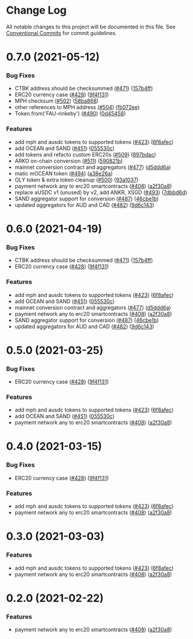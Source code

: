 # Change Log

All notable changes to this project will be documented in this file.
See [Conventional Commits](https://conventionalcommits.org) for commit guidelines.

# 0.7.0 (2021-05-12)


### Bug Fixes

* CTBK address should be checksummed ([#471](https://github.com/RequestNetwork/requestNetwork/issues/471)) ([157b4ff](https://github.com/RequestNetwork/requestNetwork/commit/157b4ff9e54ed8298553f0c732f9af6dc9772e88))
* ERC20 currency case ([#428](https://github.com/RequestNetwork/requestNetwork/issues/428)) ([9f4f131](https://github.com/RequestNetwork/requestNetwork/commit/9f4f13114d32ad30cedee2187052a41f16a8985f))
* MPH checksum ([#502](https://github.com/RequestNetwork/requestNetwork/issues/502)) ([58ba868](https://github.com/RequestNetwork/requestNetwork/commit/58ba868fc99c09b46f2e6615f0294da66b3699d5))
* other references to MPH address ([#504](https://github.com/RequestNetwork/requestNetwork/issues/504)) ([fb072ee](https://github.com/RequestNetwork/requestNetwork/commit/fb072ee0aa1a8936e03130dcb3a5b2b39ce4e6f3))
* Token.from('FAU-rinkeby') ([#490](https://github.com/RequestNetwork/requestNetwork/issues/490)) ([0d45458](https://github.com/RequestNetwork/requestNetwork/commit/0d45458ee985a4c431b59b39224d3dfb797d118c))


### Features

* add mph and ausdc tokens to supported tokens ([#423](https://github.com/RequestNetwork/requestNetwork/issues/423)) ([6f8afec](https://github.com/RequestNetwork/requestNetwork/commit/6f8afec5bc5fbbd8b33280808bff47d07e5377f0))
* add OCEAN and SAND ([#451](https://github.com/RequestNetwork/requestNetwork/issues/451)) ([055530c](https://github.com/RequestNetwork/requestNetwork/commit/055530c5326489e633034f3f2b7940bb39a39aaa))
* add tokens and refacto custom ERC20s ([#509](https://github.com/RequestNetwork/requestNetwork/issues/509)) ([897bdac](https://github.com/RequestNetwork/requestNetwork/commit/897bdac6d08720f8408752ade1f85a86d68a59ff))
* ARKO on-chain conversion ([#511](https://github.com/RequestNetwork/requestNetwork/issues/511)) ([590821b](https://github.com/RequestNetwork/requestNetwork/commit/590821bd23954ff01797d06292493dcda08fd651))
* mainnet conversion contract and aggregators ([#477](https://github.com/RequestNetwork/requestNetwork/issues/477)) ([d5ddd6a](https://github.com/RequestNetwork/requestNetwork/commit/d5ddd6ae5d394801de7d0febca9e3f99b3d1cee5))
* matic mOCEAN token ([#494](https://github.com/RequestNetwork/requestNetwork/issues/494)) ([a38e26a](https://github.com/RequestNetwork/requestNetwork/commit/a38e26a001bce3f0ec9384b5b5079a732eef941c))
* OLY token & extra token cleanup ([#500](https://github.com/RequestNetwork/requestNetwork/issues/500)) ([93a1037](https://github.com/RequestNetwork/requestNetwork/commit/93a1037f7c6b8ff0ae45708c9c9b2c8ddd32ceae))
* payment network any to erc20 smartcontracts ([#408](https://github.com/RequestNetwork/requestNetwork/issues/408)) ([a2f30a8](https://github.com/RequestNetwork/requestNetwork/commit/a2f30a84689eaea0994e72944c417718c7aad20e))
* replace aUSDC v1 (unused) by v2, add ANKR, XSGD ([#493](https://github.com/RequestNetwork/requestNetwork/issues/493)) ([7dbbd6d](https://github.com/RequestNetwork/requestNetwork/commit/7dbbd6de5fc0734c3b241b21e7a071b3fe5ec133))
* SAND aggregator support for conversion ([#487](https://github.com/RequestNetwork/requestNetwork/issues/487)) ([46cbe1b](https://github.com/RequestNetwork/requestNetwork/commit/46cbe1bef7b703addb34d7f1d810fea4ff233f5b))
* updated aggregators for AUD and CAD ([#482](https://github.com/RequestNetwork/requestNetwork/issues/482)) ([9d6c143](https://github.com/RequestNetwork/requestNetwork/commit/9d6c1438e2b99189155e7264943357c72f35a459))





# 0.6.0 (2021-04-19)


### Bug Fixes

* CTBK address should be checksummed ([#471](https://github.com/RequestNetwork/requestNetwork/issues/471)) ([157b4ff](https://github.com/RequestNetwork/requestNetwork/commit/157b4ff9e54ed8298553f0c732f9af6dc9772e88))
* ERC20 currency case ([#428](https://github.com/RequestNetwork/requestNetwork/issues/428)) ([9f4f131](https://github.com/RequestNetwork/requestNetwork/commit/9f4f13114d32ad30cedee2187052a41f16a8985f))


### Features

* add mph and ausdc tokens to supported tokens ([#423](https://github.com/RequestNetwork/requestNetwork/issues/423)) ([6f8afec](https://github.com/RequestNetwork/requestNetwork/commit/6f8afec5bc5fbbd8b33280808bff47d07e5377f0))
* add OCEAN and SAND ([#451](https://github.com/RequestNetwork/requestNetwork/issues/451)) ([055530c](https://github.com/RequestNetwork/requestNetwork/commit/055530c5326489e633034f3f2b7940bb39a39aaa))
* mainnet conversion contract and aggregators ([#477](https://github.com/RequestNetwork/requestNetwork/issues/477)) ([d5ddd6a](https://github.com/RequestNetwork/requestNetwork/commit/d5ddd6ae5d394801de7d0febca9e3f99b3d1cee5))
* payment network any to erc20 smartcontracts ([#408](https://github.com/RequestNetwork/requestNetwork/issues/408)) ([a2f30a8](https://github.com/RequestNetwork/requestNetwork/commit/a2f30a84689eaea0994e72944c417718c7aad20e))
* SAND aggregator support for conversion ([#487](https://github.com/RequestNetwork/requestNetwork/issues/487)) ([46cbe1b](https://github.com/RequestNetwork/requestNetwork/commit/46cbe1bef7b703addb34d7f1d810fea4ff233f5b))
* updated aggregators for AUD and CAD ([#482](https://github.com/RequestNetwork/requestNetwork/issues/482)) ([9d6c143](https://github.com/RequestNetwork/requestNetwork/commit/9d6c1438e2b99189155e7264943357c72f35a459))





# 0.5.0 (2021-03-25)


### Bug Fixes

* ERC20 currency case ([#428](https://github.com/RequestNetwork/requestNetwork/issues/428)) ([9f4f131](https://github.com/RequestNetwork/requestNetwork/commit/9f4f13114d32ad30cedee2187052a41f16a8985f))


### Features

* add mph and ausdc tokens to supported tokens ([#423](https://github.com/RequestNetwork/requestNetwork/issues/423)) ([6f8afec](https://github.com/RequestNetwork/requestNetwork/commit/6f8afec5bc5fbbd8b33280808bff47d07e5377f0))
* add OCEAN and SAND ([#451](https://github.com/RequestNetwork/requestNetwork/issues/451)) ([055530c](https://github.com/RequestNetwork/requestNetwork/commit/055530c5326489e633034f3f2b7940bb39a39aaa))
* payment network any to erc20 smartcontracts ([#408](https://github.com/RequestNetwork/requestNetwork/issues/408)) ([a2f30a8](https://github.com/RequestNetwork/requestNetwork/commit/a2f30a84689eaea0994e72944c417718c7aad20e))





# 0.4.0 (2021-03-15)


### Bug Fixes

* ERC20 currency case ([#428](https://github.com/RequestNetwork/requestNetwork/issues/428)) ([9f4f131](https://github.com/RequestNetwork/requestNetwork/commit/9f4f13114d32ad30cedee2187052a41f16a8985f))


### Features

* add mph and ausdc tokens to supported tokens ([#423](https://github.com/RequestNetwork/requestNetwork/issues/423)) ([6f8afec](https://github.com/RequestNetwork/requestNetwork/commit/6f8afec5bc5fbbd8b33280808bff47d07e5377f0))
* payment network any to erc20 smartcontracts ([#408](https://github.com/RequestNetwork/requestNetwork/issues/408)) ([a2f30a8](https://github.com/RequestNetwork/requestNetwork/commit/a2f30a84689eaea0994e72944c417718c7aad20e))





# 0.3.0 (2021-03-03)


### Features

* add mph and ausdc tokens to supported tokens ([#423](https://github.com/RequestNetwork/requestNetwork/issues/423)) ([6f8afec](https://github.com/RequestNetwork/requestNetwork/commit/6f8afec5bc5fbbd8b33280808bff47d07e5377f0))
* payment network any to erc20 smartcontracts ([#408](https://github.com/RequestNetwork/requestNetwork/issues/408)) ([a2f30a8](https://github.com/RequestNetwork/requestNetwork/commit/a2f30a84689eaea0994e72944c417718c7aad20e))





# 0.2.0 (2021-02-22)


### Features

* payment network any to erc20 smartcontracts ([#408](https://github.com/RequestNetwork/requestNetwork/issues/408)) ([a2f30a8](https://github.com/RequestNetwork/requestNetwork/commit/a2f30a84689eaea0994e72944c417718c7aad20e))
